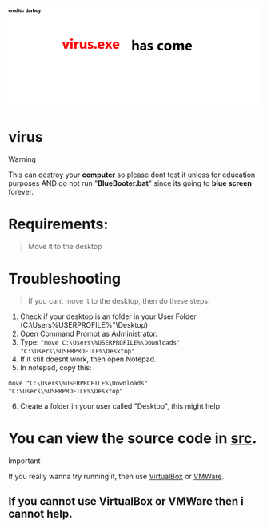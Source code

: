 ![Logo](https://github.com/hi1587/virus/blob/main/logo.jpg)
# virus

> [!WARNING]
> This can destroy your **computer** so please dont test it unless for education purposes AND do not run "**BlueBooter.bat**" since its going to **blue screen** forever. 

# Requirements:
> Move it to the desktop

# Troubleshooting
> If you cant move it to the desktop, then do these steps:
1. Check if your desktop is an folder in your User Folder (C:\Users\%USERPROFILE%"\Desktop)
2. Open Command Prompt as Administrator.
3. Type: `"move C:\Users\%USERPROFILE%\Downloads" "C:\Users\%USERPROFILE%\Desktop"`
4. If it still doesnt work, then open Notepad.
5. In notepad, copy this:
```batch
move "C:\Users\%USERPROFILE%\Downloads" "C:\Users\%USERPROFILE%\Desktop"
```
6. Create a folder in your user called "Desktop", this might help

# You can view the source code in [src](https://github.com/hi1587/virus/tree/main/src).

> [!IMPORTANT]
> If you really wanna try running it, then use [VirtualBox](https://www.virtualbox.org/) or [VMWare](https://www.vmware.com/).

## If you cannot use VirtualBox or VMWare then i cannot help.
